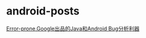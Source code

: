 # android-posts

[Error-prone,Google出品的Java和Android Bug分析利器](https://droidyue.com/blog/2017/04/09/error-prone-tool-for-java-and-android/)  
